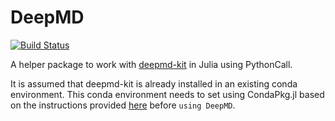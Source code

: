 # DeepMD

[![Build Status](https://github.com/rashidrafeek/DeepMD.jl/actions/workflows/CI.yml/badge.svg?branch=main)](https://github.com/rashidrafeek/DeepMD.jl/actions/workflows/CI.yml?query=branch%3Amain)

A helper package to work with [deepmd-kit](https://github.com/deepmodeling/deepmd-kit)
in Julia using PythonCall.

It is assumed that deepmd-kit is already installed in an existing conda 
environment. This conda environment needs to set using CondaPkg.jl based on the
instructions provided [here](https://github.com/JuliaPy/CondaPkg.jl#conda-environment-path)
before `using DeepMD`.
